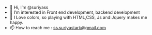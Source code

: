 - 👋 Hi, I’m @suriyass
- 👀 I’m interested in Front end development, backend development
- 🌱 I Love colors, so playing with HTML,CSS, Js and Jquery makes me happy.
- 📫 How to reach me : ss.suriyastark@gmail.com

<!---
suriyass/suriyass is a ✨ special ✨ repository because its `README.md` (this file) appears on your GitHub profile.
You can click the Preview link to take a look at your changes.
--->

